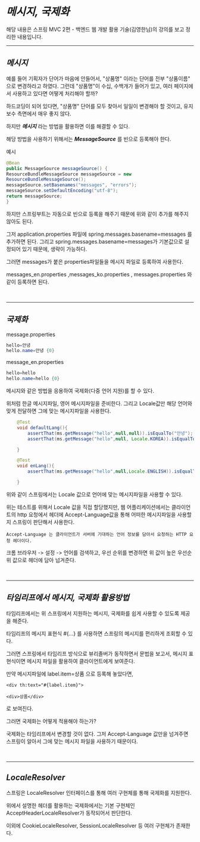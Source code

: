 # **_메시지, 국제화_**

해당 내용은 스프링 MVC 2편 - 백엔드 웹 개발 활용 기술(김영한님)의 강의를 보고 정리한 내용입니다.

---

## **_메시지_**

예를 들어 기획자가 단어가 마음에 안들어서, "상품명" 이라는 단어를 전부 "상품이름" 으로 변경하라고 하였다. 그런데 "상품명"이 수십, 수백개가 들어가 있고, 여러 페이지에서 사용하고 있다면 어떻게 처리해야 할까?

하드코딩이 되어 있다면, "상품명" 단어를 모두 찾아서 일일이 변경해야 할 것이고, 유지보수 측면에서 매우 좋지 않다.

하지만 **_메시지_** 라는 방법을 활용하면 이를 해결할 수 있다.

해당 방법을 사용하기 위해서는 **_MessageSource_** 를 빈으로 등록해야 한다.

예시

```java
@Bean
public MessageSource messageSource() {
ResourceBundleMessageSource messageSource = new
ResourceBundleMessageSource();
messageSource.setBasenames("messages", "errors");
messageSource.setDefaultEncoding("utf-8");
return messageSource;
}
```

하지만 스프링부트는 자동으로 빈으로 등록을 해주기 때문에 위와 같이 추가를 해주지 않아도 된다.

그저 application.properties 파일에 spring.messages.basename=messages 를 추가하면 된다. 그리고 spring.messages.basename=messages가 기본값으로 설정되어 있기 때문에, 생략이 가능하다.

그러면 messages가 붙은 properties파일들을 메시지 파일로 등록하여 사용한다.

messages_en.properties ,messages_ko.properties , messages.properties 와 같이 등록하면 된다.

</br>

---

## **_국제화_**

message.properties

```java
hello=안녕
hello.name=안녕 {0}
```

message_en.properties

```java
hello=hello
hello.name=hello {0}
```

메시지와 같은 방법을 응용하여 국제화(다중 언어 지원)를 할 수 있다.

위처럼 한글 메시지파일, 영어 메시지파일을 준비한다. 그리고 Locale값만 해당 언어와 맞게 전달하면 그에 맞는 메시지파일을 사용한다.

```java
    @Test
    void defaultLang(){
        assertThat(ms.getMessage("hello",null,null)).isEqualTo("안녕"); //Locale이 없으므로 기본 값인 message.properties 사용
        assertThat(ms.getMessage("hello",null, Locale.KOREA)).isEqualTo("안녕"); //한글버전 사용

    }

    @Test
    void enLang(){
        assertThat(ms.getMessage("hello",null,Locale.ENGLISH)).isEqualTo("hello"); //영어버전 사용

    }
```

위와 같이 스프링에서는 Locale 값으로 언어에 맞는 메시지파일을 사용할 수 있다.

위는 테스트를 위해서 Locale 값을 직접 할당했지만, 웹 어플리케이션에서는 클라이언트의 http 요청에서 헤더에 Accept-Language값을 통해 어떠한 메시지파일을 사용할지 스프링이 판단해서 사용한다.

```
Accept-Language 는 클라이언트가 서버에 기대하는 언어 정보를 담아서 요청하는 HTTP 요청 헤더이다.
```

크롬 브라우저 -> 설정 -> 언어를 검색하고, 우선 순위를 변경하면 위 값이 높은 우선순위 값으로 헤더에 담아 넘겨준다.

</br>

---

## **_타임리프에서 메시지, 국제화 활용방법_**

타임리프에서는 위 스프링에서 지원하는 메시지, 국제화를 쉽게 사용할 수 있도록 제공을 해준다.

타임리프의 메시지 표현식 #{...} 를 사용하면 스프링의 메시지를 편리하게 조회할 수 있다.

그러면 스프링에서 타임리프 방식으로 뷰리졸버가 동작하면서 문법을 보고서, 메시지 표현식이면 메시지 파일을 활용하여 클라이언트에게 보여준다.

만약 메시지파일에 label.item=상품 으로 등록해 놓았다면,

```
<div th:text="#{label.item}">
```

```
<div>상품</div>
```

로 보여진다.

그러면 국제화는 어떻게 적용해야 하는가?

국제화는 타임리프에서 변경할 것이 없다. 그저 Accept-Language 값만을 넘겨주면 스프링이 알아서 그에 맞는 메시지 파일을 사용하기 때문이다.

</br>

---

## **_LocaleResolver_**

스프링은 LocaleResolver 인터페이스를 통해 여러 구현체를 통해 국제화를 지원한다.

위에서 설명한 헤더를 활용하는 국제화에서는 기본 구현체인 AcceptHeaderLocaleResolver가 동작되어서 판단한다.

이외에 CookieLocaleResolver, SessionLocaleResolver 등 여러 구현체가 존재한다.
